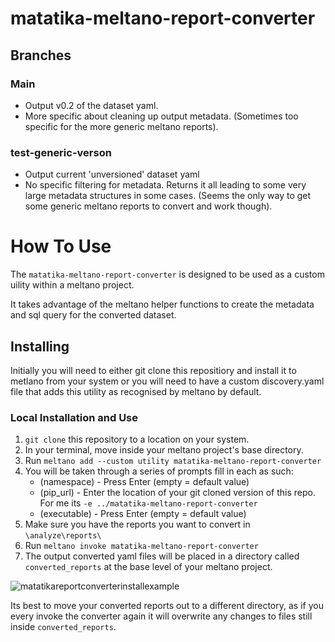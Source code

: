 # matatika-meltano-report-converter

## Branches
### Main
- Output v0.2 of the dataset yaml.
- More specific about cleaning up output metadata. (Sometimes too specific for the more generic meltano reports).

### test-generic-verson
- Output current 'unversioned' dataset yaml
- No specific filtering for metadata. Returns it all leading to some very large metadata structures in some cases. (Seems the only way to get some generic meltano reports to convert and work though).

# How To Use
The `matatika-meltano-report-converter` is designed to be used as a custom uility within a meltano project.

It takes advantage of the meltano helper functions to create the metadata and sql query for the converted dataset.

## Installing

Initially you will need to either git clone this repositiory and install it to metlano from your system or you will need to have a custom discovery.yaml file that adds this utility as recognised by meltano by default.

### Local Installation and Use

1. `git clone` this repository to a location on your system.
2. In your terminal, move inside your meltano project's base directory.
3. Run `meltano add --custom utility matatika-meltano-report-converter`
4. You will be taken through a series of prompts fill in each as such:
    - (namespace) - Press Enter (empty = default value)
    - (pip_url) - Enter the location of your git cloned version of this repo. For me its `-e ../matatika-meltano-report-converter`
    - (executable) - Press Enter (empty = default value)
5. Make sure you have the reports you want to convert in `\analyze\reports\`
6. Run `meltano invoke matatika-meltano-report-converter`
7. The output converted yaml files will be placed in a directory called `converted_reports` at the base level of your meltano project.

![matatikareportconverterinstallexample](https://user-images.githubusercontent.com/34437496/117323235-9eeb3f00-ae86-11eb-83d3-2e47cca03552.png)

Its best to move your converted reports out to a different directory, as if you every invoke the converter again it will overwrite any changes to files still inside `converted_reports`.
